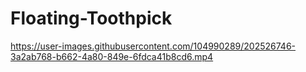 # Floating-Toothpick


https://user-images.githubusercontent.com/104990289/202526746-3a2ab768-b662-4a80-849e-6fdca41b8cd6.mp4

